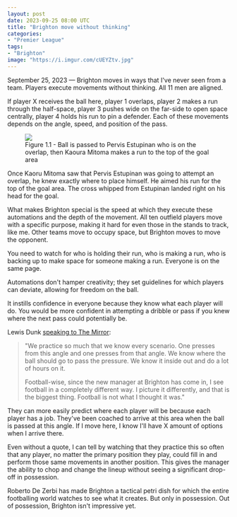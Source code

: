 ```yaml
---
layout: post
date: 2023-09-25 08:00 UTC
title: "Brighton move without thinking"
categories:
- "Premier League"
tags:
- "Brighton"
image: "https://i.imgur.com/cUEYZtv.jpg"
---
```


September 25, 2023 — Brighton moves in ways that I've never seen from a team. Players execute movements without thinking. All 11 men are aligned.

<!---more--->

If player X receives the ball here, player 1 overlaps, player 2 makes a run through the half-space, player 3 pushes wide on the far-side to open space centrally, player 4 holds his run to pin a defender. Each of these movements depends on the angle, speed, and position of the pass. 

<figure>
    <img src="https://i.imgur.com/cUEYZtv.jpg">
    <figcaption>Figure 1.1 - Ball is passed to Pervis Estupinan who is on the overlap, then Kaoura Mitoma makes a run to the top of the goal area</figcaption>
</figure> 

Once Kaoru Mitoma saw that Pervis Estupinan was going to attempt an overlap, he knew exactly where to place himself. He aimed his run for the top of the goal area. The cross whipped from Estupinan landed right on his head for the goal.

What makes Brighton special is the speed at which they execute these automations and the depth of the movement. All ten outfield players move with a specific purpose, making it hard for even those in the stands to track, like me. Other teams move to occupy space, but Brighton moves to move the opponent. 

You need to watch for who is holding their run, who is making a run, who is backing up to make space for someone making a run. Everyone is on the same page. 

Automations don't hamper creativity; they set guidelines for which players can deviate, allowing for freedom on the ball. 

It instills confidence in everyone because they know what each player will do. You would be more confident in attempting a dribble or pass if you knew where the next pass could potentially be. 

Lewis Dunk [speaking to The Mirror](https://www.mirror.co.uk/sport/football/news/dunk-brighton-england-southgate-dezerbi-30878914):

> "We practice so much that we know every scenario. One presses from this angle and one presses from that angle. We know where the ball should go to pass the pressure. We know it inside out and do a lot of hours on it.
> 
> Football-wise, since the new manager at Brighton has come in, I see football in a completely different way. I picture it differently, and that is the biggest thing. Football is not what I thought it was."

They can more easily predict where each player will be because each player has a job. They've been coached to arrive at this area when the ball is passed at this angle. If I move here, I know I'll have X amount of options when I arrive there. 

Even without a quote, I can tell by watching that they practice this so often that any player, no matter the primary position they play, could fill in and perform those same movements in another position. This gives the manager the ability to chop and change the lineup without seeing a significant drop-off in possession.

Roberto De Zerbi has made Brighton a tactical petri dish for which the entire footballing world watches to see what it creates. But only in possession. Out of possession, Brighton isn't impressive yet.
